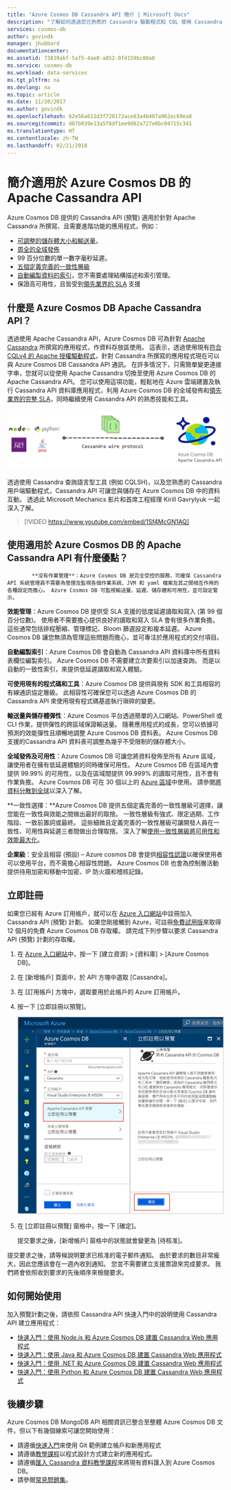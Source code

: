```yaml
---
title: "Azure Cosmos DB Cassandra API 簡介 | Microsoft Docs"
description: "了解如何透過您已熟悉的 Cassandra 驅動程式和 CQL 使用 Cassandra API，來利用 Azure Cosmos DB 「隨即轉移」現有應用程式和建立新的應用程式。"
services: cosmos-db
author: govindk
manager: jhubbard
documentationcenter: 
ms.assetid: 73839abf-5af5-4ae0-a852-0f4159bc00a0
ms.service: cosmos-db
ms.workload: data-services
ms.tgt_pltfrm: na
ms.devlang: na
ms.topic: article
ms.date: 11/20/2017
ms.author: govindk
ms.openlocfilehash: 62e56a611d3f720172ace83a4b407a962ec69ea8
ms.sourcegitcommit: d87b039e13a5f8df1ee9d82a727e6bc04715c341
ms.translationtype: HT
ms.contentlocale: zh-TW
ms.lasthandoff: 02/21/2018
---
```

# <a name="introduction-to-apache-cassandra-api-for-azure-cosmos-db"></a>簡介適用於 Azure Cosmos DB 的 Apache Cassandra API

Azure Cosmos DB 提供的 Cassandra API (預覽) 適用於針對 Apache Cassandra 所撰寫、且需要進階功能的應用程式，例如：

* [可調整的儲存體大小和輸送量](partition-data.md)。
* [周全的全域發佈](distribute-data-globally.md)
* 99 百分位數的單一數字毫秒延遲。
* [五個定義完善的一致性層級](consistency-levels.md)
* [自動編製資料的索引](http://www.vldb.org/pvldb/vol8/p1668-shukla.pdf)，您不需要處理結構描述和索引管理。 
* 保證高可用性，且皆受到[領先業界的 SLA](https://azure.microsoft.com/support/legal/sla/cosmos-db/) 支援

## <a name="what-is-the-azure-cosmos-db-apache-cassandra-api"></a>什麼是 Azure Cosmos DB Apache Cassandra API？

透過使用 Apache Cassandra API，Azure Cosmos DB 可為針對 [Apache Cassandra](https://cassandra.apache.org/) 所撰寫的應用程式，作資料存放區使用。 這表示，透過使用現有[符合 CQLv4 的 Apache 授權驅動程式](https://cassandra.apache.org/doc/latest/getting_started/drivers.html?highlight=driver)，針對 Cassandra 所撰寫的應用程式現在可以與 Azure Cosmos DB Cassandra API 通訊。 在許多情況下，只需簡單變更連接字串，您就可以從使用 Apache Cassandra 切換至使用 Azure Cosmos DB 的 Apache Cassandra API。 您可以使用這項功能，輕鬆地在 Azure 雲端建置及執行 Cassandra API 資料庫應用程式，利用 Azure Cosmos DB 的全域發佈和[領先業界的完整 SLA](https://azure.microsoft.com/support/legal/sla/cosmos-db)，同時繼續使用 Cassandra API 的熟悉技能和工具。

![Azure Cosmos DB Cassandra API](./media/cassandra-introduction/cosmosdb-cassandra.png)

透過使用 Cassandra 查詢語言型工具 (例如 CQLSH)，以及您熟悉的 Cassandra 用戶端驅動程式，Cassandra API 可讓您與儲存在 Azure Cosmos DB 中的資料互動。 透過此 Microsoft Mechanics 影片和首席工程經理 Kirill Gavrylyuk 一起深入了解。

> [!VIDEO https://www.youtube.com/embed/1Sf4McGN1AQ]
>

## <a name="what-is-the-benefit-of-using-apache-cassandra-api-for-azure-cosmos-db"></a>使用適用於 Azure Cosmos DB 的 Apache Cassandra API 有什麼優點？


            **沒有作業管理**：Azure Cosmos DB 是完全受控的服務，可確保 Cassandra API 系統管理員不需要為管理及監視各個作業系統、JVM 和 yaml 檔案及其之間相互作用的各種設定而擔心。 Azure Cosmos DB 可監視輸送量、延遲、儲存體和可用性，並可設定警示。 

**效能管理**：Azure Cosmos DB 提供受 SLA 支援的低度延遲讀取和寫入 (第 99 個百分位數)。 使用者不需要擔心提供良好的讀取和寫入 SLA 會有很多作業負擔。 這些通常包括排程壓縮、管理標記、Bloom 篩選設定和複本延遲。 Azure Cosmos DB 讓您無須為管理這些問題而擔心，並可專注於應用程式的交付項目。

**自動編製索引**：Azure Cosmos DB 會自動為 Cassandra API 資料庫中所有資料表欄位編製索引。 Azure Cosmos DB 不需要建立次要索引以加速查詢。 而是以自動的一致性索引，來提供低延遲讀取和寫入體驗。 

**可使用現有的程式碼和工具**：Azure Cosmos DB 提供與現有 SDK 和工具相容的有線通訊協定層級。 此相容性可確保您可以透過 Azure Cosmos DB 的 Cassandra API 來使用現有程式碼基底執行瑣碎的變更。

**輸送量與儲存體彈性**：Azure Cosmos 平台透過簡單的入口網站、PowerShell 或 CLI 作業，提供彈性的跨區域保證輸送量。 隨著應用程式的成長，您可以依據可預測的效能彈性且順暢地調整 Azure Cosmos DB 資料表。 Azure Cosmos DB 支援的Cassandra API 資料表可調整為幾乎不受限制的儲存體大小。 

**全域發佈及可用性**：Azure Cosmos DB 可讓您將資料發佈至所有 Azure 區域，讓使用者在擁有低延遲體驗的同時確保可用性。 Azure Cosmos DB 在區域內會提供 99.99% 的可用性，以及在區域間提供 99.999% 的讀取可用性，且不會有作業負擔。 Azure Cosmos DB 可在 30 個以上的 [Azure 區域](https://azure.microsoft.com/regions/services/)中使用。 請參閱[將資料分散到全球](distribute-data-globally.md)以深入了解。 

**一致性選擇：**Azure Cosmos DB 提供五個定義完善的一致性層級可選擇，讓您能在一致性與效能之間做出最好的取捨。 一致性層級有強式、限定過期、工作階段、一致前置詞或最終。 這些細微且定義完善的一致性層級可讓開發人員在一致性、可用性與延遲三者間做出合理取捨。 深入了解[使用一致性層級將可用性和效能最大化](consistency-levels.md)。 

**企業級**：安全且相容 (預設) – Azure cosmos DB 會提供[相容性認證](https://www.microsoft.com/trustcenter)以確保使用者可以使用平台，而不需擔心相容性問題。 Azure Cosmos DB 也會為控制層活動提供待用加密和移動中加密、IP 防火牆和稽核記錄。  

<a id="sign-up-now"></a>
## <a name="sign-up-now"></a>立即註冊 

如果您已經有 Azure 訂用帳戶，就可以在 [Azure 入口網站](https://aka.ms/cosmosdb-cassandra-signup)中註冊加入 Cassandra API (預覽) 計劃。  如果您剛接觸到 Azure，可註冊[免費試用版](https://azure.microsoft.com/free)來取得 12 個月的免費 Azure Cosmos DB 存取權。 請完成下列步驟以要求 Cassandra API (預覽) 計劃的存取權。

1. 在 [Azure 入口網站](https://portal.azure.com)中，按一下 [建立資源]  >  [資料庫]  >  [Azure Cosmos DB]。 

2. 在 [新增帳戶] 頁面中，於 API 方塊中選取 [Cassandra]。 

3. 在 [訂用帳戶] 方塊中，選取要用於此帳戶的 Azure 訂用帳戶。

4. 按一下 [立即註冊以預覽]。

    ![Azure Cosmos DB Cassandra API](./media/cassandra-introduction/cassandra-sign-up.png)

3. 在 [立即註冊以預覽] 窗格中，按一下 [確定]。 

    提交要求之後，[新增帳戶] 窗格中的狀態就會變更為 [待核准]。 

提交要求之後，請等候說明要求已核准的電子郵件通知。 由於要求的數目非常龐大，因此您應該會在一週內收到通知。 您並不需要建立支援票證來完成要求。 我們將會依照收到要求的先後順序來檢閱要求。 

## <a name="how-to-get-started"></a>如何開始使用
加入預覽計劃之後，請依照 Cassandra API 快速入門中的說明使用 Cassandra API 建立應用程式：

* [快速入門：使用 Node.js 和 Azure Cosmos DB 建置 Cassandra Web 應用程式](create-cassandra-nodejs.md)
* [快速入門：使用 Java 和 Azure Cosmos DB 建置 Cassandra Web 應用程式](create-cassandra-java.md)
* [快速入門：使用 .NET 和 Azure Cosmos DB 建置 Cassandra Web 應用程式](create-cassandra-dotnet.md)
* [快速入門：使用 Python 和 Azure Cosmos DB 建置 Cassandra Web 應用程式](create-cassandra-python.md)

## <a name="next-steps"></a>後續步驟

Azure Cosmos DB MongoDB API 相關資訊已整合至整體 Azure Cosmos DB 文件，但以下有幾個線索可讓您開始使用︰

* 請遵循[快速入門](create-cassandra-nodejs.md)來使用 Git 範例建立帳戶和新應用程式
* 請遵循[教學課程](tutorial-develop-cassandra-java.md)以程式設計方式建立新的應用程式。
* 請遵循[匯入 Cassandra 資料教學課程](cassandra-import-data.md)來將現有資料匯入到 Azure Cosmos DB。
* 請參閱[常見問題集](faq.md#cassandra)。
